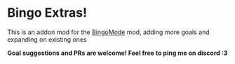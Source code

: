 # Bingo Extras!
This is an addon mod for the [BingoMode](https://github.com/Nacu0021/BingoMode) mod, adding more goals and expanding on existing ones

**Goal suggestions and PRs are welcome! Feel free to ping me on discord :3**
